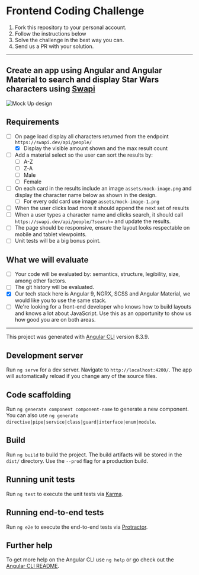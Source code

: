 # Frontend Coding Challenge

1. Fork this repository to your personal account.
2. Follow the instructions below
3. Solve the challenge in the best way you can.
4. Send us a PR with your solution.

---

## Create an app using Angular and Angular Material to search and display Star Wars characters using [Swapi](https://swapi.dev/)

![Mock Up design](https://i.imgur.com/RA0lZtYg.png, "Mock Up design")

## Requirements
- [ ] On page load display all characters returned from the endpoint `https://swapi.dev/api/people/`
  - [x] Display the visible amount shown and the max result count
- [ ] Add a material select so the user can sort the results by:
  - [ ] A-Z
  - [ ] Z-A
  - [ ] Male
  - [ ] Female
- [ ] On each card in the results include an image `assets/mock-image.png` and display the character name below as shown in the design. 
  - [ ] For every odd card use image `assets/mock-image-1.png`
- [ ] When the user clicks load more it should append the next set of results
- [ ] When a user types a character name and clicks search, it should call `https://swapi.dev/api/people/?search=` and update the results.
- [ ] The page should be responsive, ensure the layout looks respectable on mobile and tablet viewpoints.
- [ ] Unit tests will be a big bonus point.

## What we will evaluate
- [ ] Your code will be evaluated by: semantics, structure, legibility, size, among other factors.
- [ ] The git history will be evaluated.
- [x] Our tech stack here is Angular 9, NGRX, SCSS and Angular Material, we would like you to use the same stack.
- [ ] We're looking for a front-end developer who knows how to build layouts and knows a lot about JavaScript. Use this as an opportunity to show us how good you are on both areas.

---

This project was generated with [Angular CLI](https://github.com/angular/angular-cli) version 8.3.9.

## Development server

Run `ng serve` for a dev server. Navigate to `http://localhost:4200/`. The app will automatically reload if you change any of the source files.

## Code scaffolding

Run `ng generate component component-name` to generate a new component. You can also use `ng generate directive|pipe|service|class|guard|interface|enum|module`.

## Build

Run `ng build` to build the project. The build artifacts will be stored in the `dist/` directory. Use the `--prod` flag for a production build.

## Running unit tests

Run `ng test` to execute the unit tests via [Karma](https://karma-runner.github.io).

## Running end-to-end tests

Run `ng e2e` to execute the end-to-end tests via [Protractor](http://www.protractortest.org/).

## Further help

To get more help on the Angular CLI use `ng help` or go check out the [Angular CLI README](https://github.com/angular/angular-cli/blob/master/README.md).
